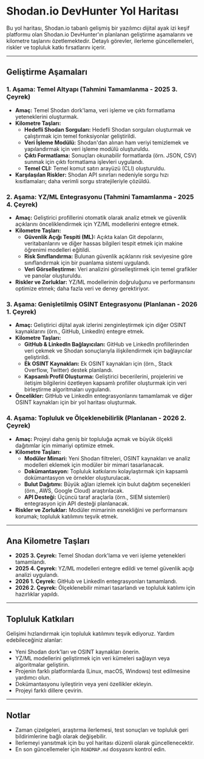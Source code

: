 # Shodan.io DevHunter Yol Haritası

Bu yol haritası, Shodan.io tabanlı gelişmiş bir yazılımcı dijital ayak izi keşif platformu olan Shodan.io DevHunter'ın planlanan geliştirme aşamalarını ve kilometre taşlarını özetlemektedir. Detaylı görevler, ilerleme güncellemeleri, riskler ve topluluk katkı fırsatlarını içerir.

---

## Geliştirme Aşamaları

### **1. Aşama: Temel Altyapı (Tahmini Tamamlanma - 2025 3. Çeyrek)**

* **Amaç:** Temel Shodan dork'lama, veri işleme ve çıktı formatlama yeteneklerini oluşturmak.
* **Kilometre Taşları:**
    * **Hedefli Shodan Sorguları:** Hedefli Shodan sorguları oluşturmak ve çalıştırmak için temel fonksiyonlar geliştirildi.
    * **Veri İşleme Modülü:** Shodan'dan alınan ham veriyi temizlemek ve yapılandırmak için veri işleme modülü oluşturuldu.
    * **Çıktı Formatlama:** Sonuçları okunabilir formatlarda (örn. JSON, CSV) sunmak için çıktı formatlama işlevleri uygulandı.
    * **Temel CLI:** Temel komut satırı arayüzü (CLI) oluşturuldu.
* **Karşılaşılan Riskler:** Shodan API sınırları nedeniyle sorgu hızı kısıtlamaları; daha verimli sorgu stratejileriyle çözüldü.

### **2. Aşama: YZ/ML Entegrasyonu (Tahmini Tamamlanma - 2025 4. Çeyrek)**

* **Amaç:** Geliştirici profillerini otomatik olarak analiz etmek ve güvenlik açıklarını önceliklendirmek için YZ/ML modellerini entegre etmek.
* **Kilometre Taşları:**
    * **Güvenlik Açığı Tespiti (ML):** Açıkta kalan Git depolarını, veritabanlarını ve diğer hassas bilgileri tespit etmek için makine öğrenimi modelleri eğitildi.
    * **Risk Sınıflandırma:** Bulunan güvenlik açıklarını risk seviyesine göre sınıflandırmak için bir puanlama sistemi uygulandı.
    * **Veri Görselleştirme:** Veri analizini görselleştirmek için temel grafikler ve panolar oluşturuldu.
* **Riskler ve Zorluklar:** YZ/ML modellerinin doğruluğunu ve performansını optimize etmek; daha fazla veri ve deney gerektiriyor.

### **3. Aşama: Genişletilmiş OSINT Entegrasyonu (Planlanan - 2026 1. Çeyrek)**

* **Amaç:** Geliştirici dijital ayak izlerini zenginleştirmek için diğer OSINT kaynaklarını (örn., GitHub, LinkedIn) entegre etmek.
* **Kilometre Taşları:**
    * **GitHub & LinkedIn Bağlayıcıları:** GitHub ve LinkedIn profillerinden veri çekmek ve Shodan sonuçlarıyla ilişkilendirmek için bağlayıcılar geliştirildi.
    * **Ek OSINT Kaynakları:** Ek OSINT kaynakları için (örn., Stack Overflow, Twitter) destek planlandı.
    * **Kapsamlı Profil Oluşturma:** Geliştirici becerilerini, projelerini ve iletişim bilgilerini özetleyen kapsamlı profiller oluşturmak için veri birleştirme algoritmaları uygulandı.
* **Öncelikler:** GitHub ve LinkedIn entegrasyonlarını tamamlamak ve diğer OSINT kaynakları için bir yol haritası oluşturmak.

### **4. Aşama: Topluluk ve Ölçeklenebilirlik (Planlanan - 2026 2. Çeyrek)**

* **Amaç:** Projeyi daha geniş bir topluluğa açmak ve büyük ölçekli dağıtımlar için mimariyi optimize etmek.
* **Kilometre Taşları:**
    * **Modüler Mimari:** Yeni Shodan filtreleri, OSINT kaynakları ve analiz modelleri eklemek için modüler bir mimari tasarlanacak.
    * **Dokümantasyon:** Topluluk katkılarını kolaylaştırmak için kapsamlı dokümantasyon ve örnekler oluşturulacak.
    * **Bulut Dağıtımı:** Büyük ağları izlemek için bulut dağıtım seçenekleri (örn., AWS, Google Cloud) araştırılacak.
    * **API Desteği:** Üçüncü taraf araçlarla (örn., SIEM sistemleri) entegrasyon için API desteği planlanacak.
* **Riskler ve Zorluklar:** Modüler mimarinin esnekliğini ve performansını korumak; topluluk katılımını teşvik etmek.

---

## Ana Kilometre Taşları

* **2025 3. Çeyrek:** Temel Shodan dork'lama ve veri işleme yetenekleri tamamlandı.
* **2025 4. Çeyrek:** YZ/ML modelleri entegre edildi ve temel güvenlik açığı analizi uygulandı.
* **2026 1. Çeyrek:** GitHub ve LinkedIn entegrasyonları tamamlandı.
* **2026 2. Çeyrek:** Ölçeklenebilir mimari tasarlandı ve topluluk katılımı için hazırlıklar yapıldı.

---

## Topluluk Katkıları

Gelişimi hızlandırmak için topluluk katılımını teşvik ediyoruz. Yardım edebileceğiniz alanlar:

* Yeni Shodan dork'ları ve OSINT kaynakları önerin.
* YZ/ML modellerini geliştirmek için veri kümeleri sağlayın veya algoritmalar geliştirin.
* Projenin farklı platformlarda (Linux, macOS, Windows) test edilmesine yardımcı olun.
* Dokümantasyonu iyileştirin veya yeni özellikler ekleyin.
* Projeyi farklı dillere çevirin.

---

## Notlar

* Zaman çizelgeleri, araştırma ilerlemesi, test sonuçları ve topluluk geri bildirimlerine bağlı olarak değişebilir.
* İlerlemeyi yansıtmak için bu yol haritası düzenli olarak güncellenecektir.
* En son güncellemeler için `ROADMAP.md` dosyasını kontrol edin.
 
